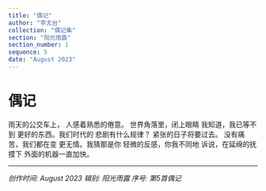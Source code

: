 ```yaml
---
title: "偶记"
author: "李尤台"
collection: "偶记集"
section: "阳光雨露"
section_number: 1
sequence: 5
date: "August 2023"
---
```


# 偶记

雨天的公交车上，
人感着熟悉的倦意。
世界角落里，闭上眼睛
我知道，我已等不到
更好的东西。我们时代的
悲剧有什么规律？
紧张的日子将要过去。
没有痛苦，我们都在变
更无情。我猜那是你
轻微的反感，你我不同地
诉说，在延绵的抚摸下
外面的机器一直加快。

---
*创作时间: August 2023*
*辑别: 阳光雨露*
*序号: 第5首偶记*

